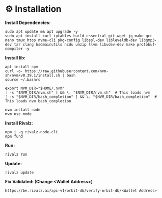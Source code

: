 # ⚙️ Installation

**Install Dependencies:**

```
sudo apt update && apt upgrade -y
sudo apt install curl iptables build-essential git wget jq make gcc nano tmux htop nvme-cli pkg-config libssl-dev libleveldb-dev libgmp3-dev tar clang bsdmainutils ncdu unzip llvm libudev-dev make protobuf-compiler -y
```

**Install lib:**

```
apt install npm
curl -o- https://raw.githubusercontent.com/nvm-sh/nvm/v0.39.1/install.sh | bash
source ~/.bashrc

export NVM_DIR="$HOME/.nvm"
[ -s "$NVM_DIR/nvm.sh" ] && \. "$NVM_DIR/nvm.sh"  # This loads nvm
[ -s "$NVM_DIR/bash_completion" ] && \. "$NVM_DIR/bash_completion"  # This loads nvm bash_completion

nvm install node
nvm use node
```

**Install Rivalz:**

```
npm i -g rivalz-node-cli
npm fund
```

**Run:**

```
rivalz run
```

**Update:**&#x20;

```
rivalz update
```

**Fix Validated: (Change \<Wallet Address>)**

```
https://be.rivalz.ai/api-v1/orbit-db/verify-orbit-db/<Wallet Address>
```
